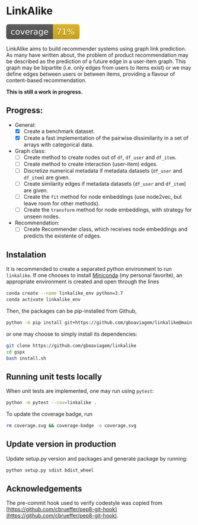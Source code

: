 # LinkAlike
![coverage](./coverage.svg)

LinkAlike aims to build recommender systems using graph link prediction.
As many have written about, the problem of product recommendation may be
described as the prediction of a future edge in a user-item graph.
This graph may be bipartite (i.e. only edges from users to items exist) or
 we may define edges between users or between
items, providing a flavour of content-based recommendation.

**This is still a work in progress.**

## Progress:
- General:
    - [x] Create a benchmark dataset.
    - [x] Create a fast implementation of the pairwise dissimilarity in a set of arrays with categorical data.
- Graph class:
    - [ ] Create method to create nodes out of `df`, `df_user` and `df_item`.
    - [ ] Create method to create interaction (user-item) edges.
    - [ ] Discretize numerical metadata if metadata datasets (`df_user` and `df_item`) are given.
    - [ ] Create similarity edges if metadata datasets (`df_user` and `df_item`) are given.
    - [ ] Create the `fit` method for node embeddings (use node2vec, but leave room for other methods).
    - [ ] Create the `transform` method for node embeddings, with strategy for unseen nodes.
- Recommendation:
    - [ ] Create Recommender class, which receives node embeddings and predicts the existente of edges.

## Instalation

It is recommended to create a separated python environment to run `linkalike`. If one chooses to install [Miniconda](https://docs.conda.io/en/latest/miniconda.html) (my personal favorite), an appropriate environment is created and open through the lines
```sh
conda create --name linkalike_env python=3.7
conda activate linkalike_env
```

Then, the packages can be pip-installed from Github,

```sh
python -m pip install git+https://github.com/gboaviagem/linkalike@main
```

or one may choose to simply install its dependencies:

```sh
git clone https://github.com/gboaviagem/linkalike
cd gspx
bash install.sh
```

## Running unit tests locally

When unit tests are implemented, one may run using `pytest`:
```sh
python -m pytest --cov=linkalike .
```
To update the coverage badge, run
```sh
rm coverage.svg && coverage-badge -o coverage.svg
```

## Update version in production

Update setup.py version and packages and generate package by running:

```sh
python setup.py sdist bdist_wheel
```

## Acknowledgements

The pre-commit hook used to verify codestyle was copied from
[https://github.com/cbrueffer/pep8-git-hook](https://github.com/cbrueffer/pep8-git-hook).

